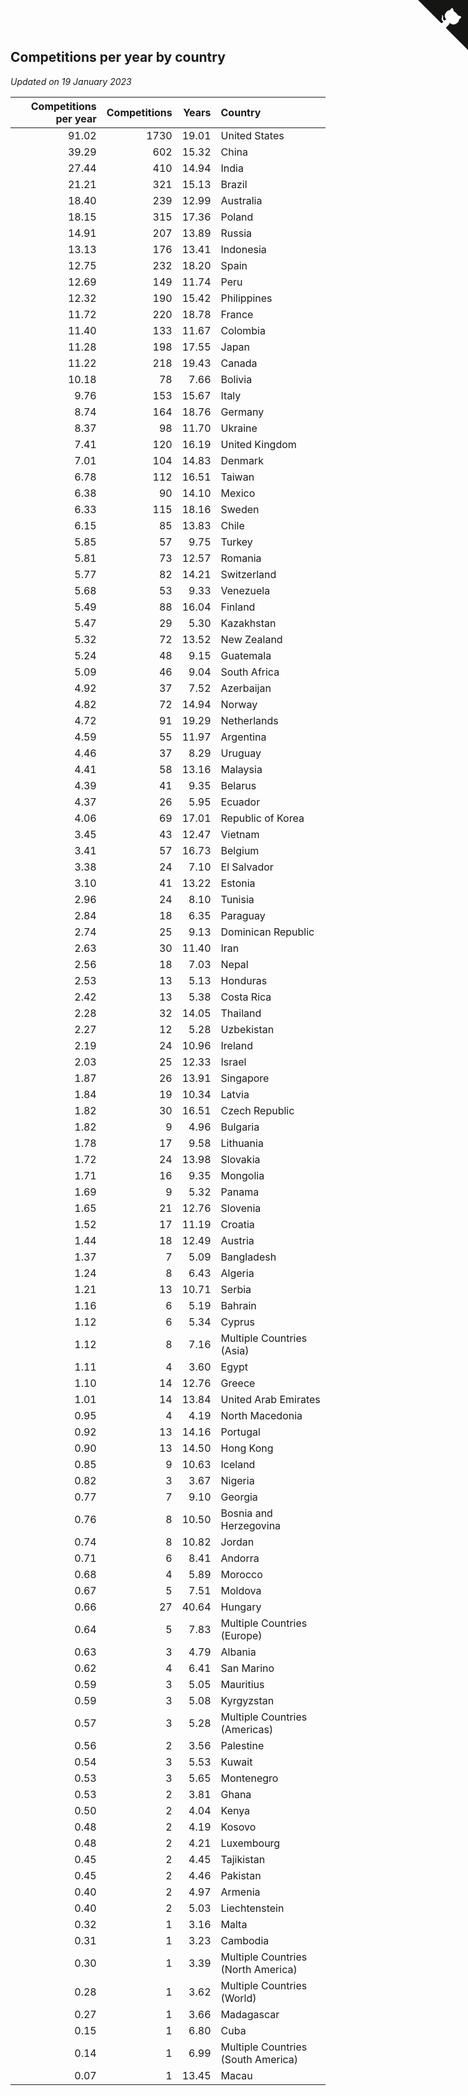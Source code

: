 ## Competitions per year by country

*Updated on 19 January 2023*

| Competitions per year | Competitions | Years | Country |
| ---: | ---: | ---: | :--- |
| 91.02 | 1730 | 19.01 | United States |
| 39.29 | 602 | 15.32 | China |
| 27.44 | 410 | 14.94 | India |
| 21.21 | 321 | 15.13 | Brazil |
| 18.40 | 239 | 12.99 | Australia |
| 18.15 | 315 | 17.36 | Poland |
| 14.91 | 207 | 13.89 | Russia |
| 13.13 | 176 | 13.41 | Indonesia |
| 12.75 | 232 | 18.20 | Spain |
| 12.69 | 149 | 11.74 | Peru |
| 12.32 | 190 | 15.42 | Philippines |
| 11.72 | 220 | 18.78 | France |
| 11.40 | 133 | 11.67 | Colombia |
| 11.28 | 198 | 17.55 | Japan |
| 11.22 | 218 | 19.43 | Canada |
| 10.18 | 78 | 7.66 | Bolivia |
| 9.76 | 153 | 15.67 | Italy |
| 8.74 | 164 | 18.76 | Germany |
| 8.37 | 98 | 11.70 | Ukraine |
| 7.41 | 120 | 16.19 | United Kingdom |
| 7.01 | 104 | 14.83 | Denmark |
| 6.78 | 112 | 16.51 | Taiwan |
| 6.38 | 90 | 14.10 | Mexico |
| 6.33 | 115 | 18.16 | Sweden |
| 6.15 | 85 | 13.83 | Chile |
| 5.85 | 57 | 9.75 | Turkey |
| 5.81 | 73 | 12.57 | Romania |
| 5.77 | 82 | 14.21 | Switzerland |
| 5.68 | 53 | 9.33 | Venezuela |
| 5.49 | 88 | 16.04 | Finland |
| 5.47 | 29 | 5.30 | Kazakhstan |
| 5.32 | 72 | 13.52 | New Zealand |
| 5.24 | 48 | 9.15 | Guatemala |
| 5.09 | 46 | 9.04 | South Africa |
| 4.92 | 37 | 7.52 | Azerbaijan |
| 4.82 | 72 | 14.94 | Norway |
| 4.72 | 91 | 19.29 | Netherlands |
| 4.59 | 55 | 11.97 | Argentina |
| 4.46 | 37 | 8.29 | Uruguay |
| 4.41 | 58 | 13.16 | Malaysia |
| 4.39 | 41 | 9.35 | Belarus |
| 4.37 | 26 | 5.95 | Ecuador |
| 4.06 | 69 | 17.01 | Republic of Korea |
| 3.45 | 43 | 12.47 | Vietnam |
| 3.41 | 57 | 16.73 | Belgium |
| 3.38 | 24 | 7.10 | El Salvador |
| 3.10 | 41 | 13.22 | Estonia |
| 2.96 | 24 | 8.10 | Tunisia |
| 2.84 | 18 | 6.35 | Paraguay |
| 2.74 | 25 | 9.13 | Dominican Republic |
| 2.63 | 30 | 11.40 | Iran |
| 2.56 | 18 | 7.03 | Nepal |
| 2.53 | 13 | 5.13 | Honduras |
| 2.42 | 13 | 5.38 | Costa Rica |
| 2.28 | 32 | 14.05 | Thailand |
| 2.27 | 12 | 5.28 | Uzbekistan |
| 2.19 | 24 | 10.96 | Ireland |
| 2.03 | 25 | 12.33 | Israel |
| 1.87 | 26 | 13.91 | Singapore |
| 1.84 | 19 | 10.34 | Latvia |
| 1.82 | 30 | 16.51 | Czech Republic |
| 1.82 | 9 | 4.96 | Bulgaria |
| 1.78 | 17 | 9.58 | Lithuania |
| 1.72 | 24 | 13.98 | Slovakia |
| 1.71 | 16 | 9.35 | Mongolia |
| 1.69 | 9 | 5.32 | Panama |
| 1.65 | 21 | 12.76 | Slovenia |
| 1.52 | 17 | 11.19 | Croatia |
| 1.44 | 18 | 12.49 | Austria |
| 1.37 | 7 | 5.09 | Bangladesh |
| 1.24 | 8 | 6.43 | Algeria |
| 1.21 | 13 | 10.71 | Serbia |
| 1.16 | 6 | 5.19 | Bahrain |
| 1.12 | 6 | 5.34 | Cyprus |
| 1.12 | 8 | 7.16 | Multiple Countries (Asia) |
| 1.11 | 4 | 3.60 | Egypt |
| 1.10 | 14 | 12.76 | Greece |
| 1.01 | 14 | 13.84 | United Arab Emirates |
| 0.95 | 4 | 4.19 | North Macedonia |
| 0.92 | 13 | 14.16 | Portugal |
| 0.90 | 13 | 14.50 | Hong Kong |
| 0.85 | 9 | 10.63 | Iceland |
| 0.82 | 3 | 3.67 | Nigeria |
| 0.77 | 7 | 9.10 | Georgia |
| 0.76 | 8 | 10.50 | Bosnia and Herzegovina |
| 0.74 | 8 | 10.82 | Jordan |
| 0.71 | 6 | 8.41 | Andorra |
| 0.68 | 4 | 5.89 | Morocco |
| 0.67 | 5 | 7.51 | Moldova |
| 0.66 | 27 | 40.64 | Hungary |
| 0.64 | 5 | 7.83 | Multiple Countries (Europe) |
| 0.63 | 3 | 4.79 | Albania |
| 0.62 | 4 | 6.41 | San Marino |
| 0.59 | 3 | 5.05 | Mauritius |
| 0.59 | 3 | 5.08 | Kyrgyzstan |
| 0.57 | 3 | 5.28 | Multiple Countries (Americas) |
| 0.56 | 2 | 3.56 | Palestine |
| 0.54 | 3 | 5.53 | Kuwait |
| 0.53 | 3 | 5.65 | Montenegro |
| 0.53 | 2 | 3.81 | Ghana |
| 0.50 | 2 | 4.04 | Kenya |
| 0.48 | 2 | 4.19 | Kosovo |
| 0.48 | 2 | 4.21 | Luxembourg |
| 0.45 | 2 | 4.45 | Tajikistan |
| 0.45 | 2 | 4.46 | Pakistan |
| 0.40 | 2 | 4.97 | Armenia |
| 0.40 | 2 | 5.03 | Liechtenstein |
| 0.32 | 1 | 3.16 | Malta |
| 0.31 | 1 | 3.23 | Cambodia |
| 0.30 | 1 | 3.39 | Multiple Countries (North America) |
| 0.28 | 1 | 3.62 | Multiple Countries (World) |
| 0.27 | 1 | 3.66 | Madagascar |
| 0.15 | 1 | 6.80 | Cuba |
| 0.14 | 1 | 6.99 | Multiple Countries (South America) |
| 0.07 | 1 | 13.45 | Macau |


<a href="https://github.com/JustinTimeCuber/wca_statistics" class="github-corner" aria-label="View source on Github"><svg width="80" height="80" viewBox="0 0 250 250" style="fill:#151513; color:#fff; position: absolute; top: 0; border: 0; right: 0;" aria-hidden="true"><path d="M0,0 L115,115 L130,115 L142,142 L250,250 L250,0 Z"></path><path d="M128.3,109.0 C113.8,99.7 119.0,89.6 119.0,89.6 C122.0,82.7 120.5,78.6 120.5,78.6 C119.2,72.0 123.4,76.3 123.4,76.3 C127.3,80.9 125.5,87.3 125.5,87.3 C122.9,97.6 130.6,101.9 134.4,103.2" fill="currentColor" style="transform-origin: 130px 106px;" class="octo-arm"></path><path d="M115.0,115.0 C114.9,115.1 118.7,116.5 119.8,115.4 L133.7,101.6 C136.9,99.2 139.9,98.4 142.2,98.6 C133.8,88.0 127.5,74.4 143.8,58.0 C148.5,53.4 154.0,51.2 159.7,51.0 C160.3,49.4 163.2,43.6 171.4,40.1 C171.4,40.1 176.1,42.5 178.8,56.2 C183.1,58.6 187.2,61.8 190.9,65.4 C194.5,69.0 197.7,73.2 200.1,77.6 C213.8,80.2 216.3,84.9 216.3,84.9 C212.7,93.1 206.9,96.0 205.4,96.6 C205.1,102.4 203.0,107.8 198.3,112.5 C181.9,128.9 168.3,122.5 157.7,114.1 C157.9,116.9 156.7,120.9 152.7,124.9 L141.0,136.5 C139.8,137.7 141.6,141.9 141.8,141.8 Z" fill="currentColor" class="octo-body"></path></svg></a><style>.github-corner:hover .octo-arm{animation:octocat-wave 560ms ease-in-out}@keyframes octocat-wave{0%,100%{transform:rotate(0)}20%,60%{transform:rotate(-25deg)}40%,80%{transform:rotate(10deg)}}@media (max-width:500px){.github-corner:hover .octo-arm{animation:none}.github-corner .octo-arm{animation:octocat-wave 560ms ease-in-out}}</style>
